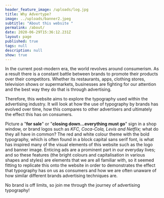 ```yaml
---
header_feature_image: /uploads/log.jpg
title: Why Advertype?
image: ../uploads/banner2.jpeg
subtitle: "About this website "
permalink: /about/
date: 2020-06-29T15:36:12.231Z
layout: page
published: true
tags: null
description: null
show: true
---
```

In the current post-modern era, the world revolves around consumerism. As a result there is a constant battle between brands to promote their products over their competitors. Whether its restaurants, apps, clothing stores, television shows or supermarkets, businesses are fighting for our attention and the best way they do that is through advertising. 

Therefore, this website aims to explore the typography used within the advertising industry. It will look at how the use of typography by brands has evolved over time, how this compares to other advertisers and ultimately the effect this has on consumers. 

Picture a "**for sale**" or "**closing down...everything must go**" sign in a shop window, or brand logos such as *KFC, Coca-Cola, Levis and Netflix;* what do they all have in common? The red and white colour theme with the bold typography, which is often found in a block capital sans serif font, is what has inspired many of the visual elements of this website such as the logo and banner image. Enticing ads are a prominent part in our everyday lives; and so these features (the bright colours and capitalisation in various shapes and styles) are elements that we are all familiar with, so it seemed fitting to replicate this onto the website in order to demonstrates the effect that typography has on us as consumers and how we are often unaware of how similar different brands advertising techniques are.  

No brand is off limits, so join me through the journey of advertising typography!